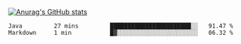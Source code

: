 [![Anurag's GitHub stats](https://github-readme-stats.vercel.app/api?username=sebasphere&count_private=true&theme=tokyonight)](https://github.com/anuraghazra/github-readme-stats)

<!--START_SECTION:waka-->
```text
Java         27 mins         ███████████████████████░░   91.47 % 
Markdown     1 min           █▓░░░░░░░░░░░░░░░░░░░░░░░   06.32 % 
```
<!--END_SECTION:waka-->
